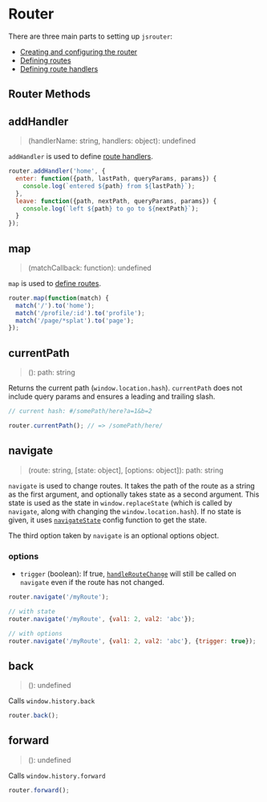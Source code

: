 # Router

There are three main parts to setting up `jsrouter`:

- [Creating and configuring the router](./router-config.md)
- [Defining routes](./defining-routes.md)
- [Defining route handlers](./defining-handlers.md)

## Router Methods

## addHandler

> (handlerName: string, handlers: object): undefined

`addHandler` is used to define [route handlers](./defining-handlers.md).

```js
router.addHandler('home', {
  enter: function({path, lastPath, queryParams, params}) {
    console.log(`entered ${path} from ${lastPath}`);
  },
  leave: function({path, nextPath, queryParams, params}) {
    console.log(`left ${path} to go to ${nextPath}`);
  }
});
```

## map

> (matchCallback: function): undefined

`map` is used to [define routes](./defining-routes.md).

```js
router.map(function(match) {
  match('/').to('home');
  match('/profile/:id').to('profile');
  match('/page/*splat').to('page');
});
```

## currentPath

> (): path: string

Returns the current path (`window.location.hash`). `currentPath` does not include query params and ensures a leading and trailing slash.

```js
// current hash: #/somePath/here?a=1&b=2

router.currentPath(); // => /somePath/here/
```

## navigate

> (route: string, [state: object], [options: object]): path: string

`navigate` is used to change routes. It takes the path of the route as a string as the first argument, and optionally takes state as a second argument. This state is used as the state in `window.replaceState` (which is called by `navigate`, along with changing the `window.location.hash`). If no state is given, it uses [`navigateState`](./router-config.md#navigatestate) config function to get the state.

The third option taken by `navigate` is an optional options object.

### options

- `trigger` (boolean): If true, [`handleRouteChange`](./router-config.md#handleroutechange) will still be called on `navigate` even if the route has not changed.

```js
router.navigate('/myRoute');

// with state
router.navigate('/myRoute', {val1: 2, val2: 'abc'});

// with options
router.navigate('/myRoute', {val1: 2, val2: 'abc'}, {trigger: true});
```

## back

> (): undefined

Calls `window.history.back`

```js
router.back();
```

## forward

> (): undefined

Calls `window.history.forward`

```js
router.forward();
```
